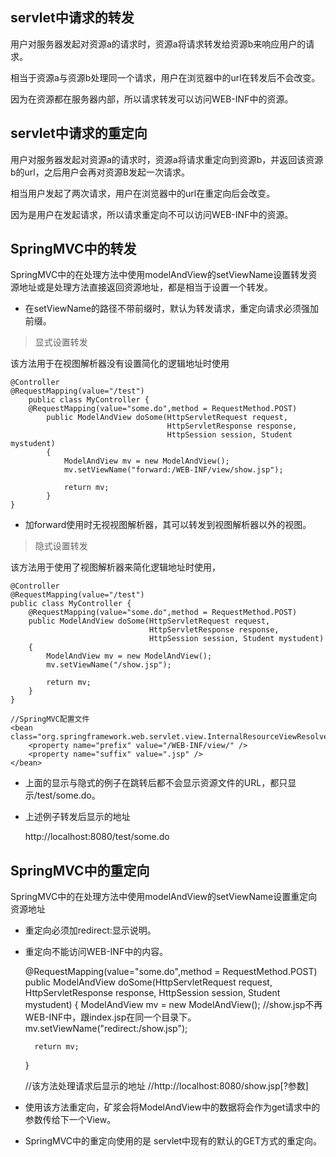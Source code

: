 ## servlet中请求的转发
用户对服务器发起对资源a的请求时，资源a将请求转发给资源b来响应用户的请求。  

相当于资源a与资源b处理同一个请求，用户在浏览器中的url在转发后不会改变。  

因为在资源都在服务器内部，所以请求转发可以访问WEB-INF中的资源。

## servlet中请求的重定向
用户对服务器发起对资源a的请求时，资源a将请求重定向到资源b，并返回该资源b的url，之后用户会再对资源B发起一次请求。  

相当用户发起了两次请求，用户在浏览器中的url在重定向后会改变。

因为是用户在发起请求，所以请求重定向不可以访问WEB-INF中的资源。

## SpringMVC中的转发
SpringMVC中的在处理方法中使用modelAndView的setViewName设置转发资源地址或是处理方法直接返回资源地址，都是相当于设置一个转发。

* 在setViewName的路径不带前缀时，默认为转发请求，重定向请求必须强加前缀。

> 显式设置转发

该方法用于在视图解析器没有设置简化的逻辑地址时使用


    @Controller
    @RequestMapping(value="/test")
        public class MyController {
        @RequestMapping(value="some.do",method = RequestMethod.POST)
            public ModelAndView doSome(HttpServletRequest request,
                                       HttpServletResponse response,
                                       HttpSession session, Student mystudent)
            {
                ModelAndView mv = new ModelAndView();
                mv.setViewName("forward:/WEB-INF/view/show.jsp");
            
                return mv;
            }
    }
    
* 加forward使用时无视视图解析器，其可以转发到视图解析器以外的视图。

> 隐式设置转发

该方法用于使用了视图解析器来简化逻辑地址时使用，

    @Controller
    @RequestMapping(value="/test")
    public class MyController {
        @RequestMapping(value="some.do",method = RequestMethod.POST)
        public ModelAndView doSome(HttpServletRequest request,
                                   HttpServletResponse response,
                                   HttpSession session, Student mystudent)
        {
            ModelAndView mv = new ModelAndView();
            mv.setViewName("/show.jsp");
        
            return mv;
        }
    }
    
    //SpringMVC配置文件
    <bean class="org.springframework.web.servlet.view.InternalResourceViewResolver">
        <property name="prefix" value="/WEB-INF/view/" />
        <property name="suffix" value=".jsp" />
    </bean>
    
* 上面的显示与隐式的例子在跳转后都不会显示资源文件的URL，都只显示/test/some.do。

* 上述例子转发后显示的地址

    http://localhost:8080/test/some.do

## SpringMVC中的重定向
SpringMVC中的在处理方法中使用modelAndView的setViewName设置重定向资源地址

* 重定向必须加redirect:显示说明。

* 重定向不能访问WEB-INF中的内容。
    

    @RequestMapping(value="some.do",method = RequestMethod.POST)
    public ModelAndView doSome(HttpServletRequest request,
                               HttpServletResponse response,
                               HttpSession session, Student mystudent)
    {
        ModelAndView mv = new ModelAndView();
        //show.jsp不再WEB-INF中，跟index.jsp在同一个目录下。
        mv.setViewName("redirect:/show.jsp");
    
        return mv;
    }
    
    //该方法处理请求后显示的地址
    //http://localhost:8080/show.jsp[?参数]
    
* 使用该方法重定向，矿浆会将ModelAndView中的数据将会作为get请求中的参数传给下一个View。

* SpringMVC中的重定向使用的是 servlet中现有的默认的GET方式的重定向。